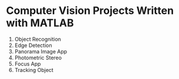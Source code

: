 # Computer Vision Projects Written with MATLAB

1. Object Recognition
2. Edge Detection
3. Panorama Image App
4. Photometric Stereo
5. Focus App
6. Tracking Object
